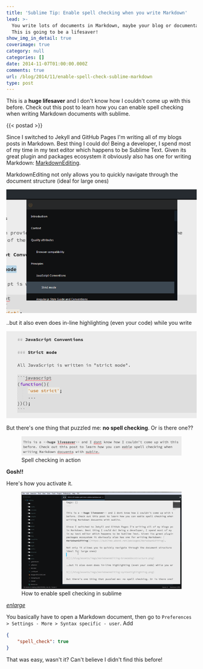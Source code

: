 ```yaml
---
title: 'Sublime Tip: Enable spell checking when you write Markdown'
lead: >-
  You write lots of documents in Markdown, maybe your blog or documentation?
  This is going to be a lifesaver!
show_img_in_detail: true
coverimage: true
category: null
categories: []
date: 2014-11-07T01:00:00.000Z
comments: true
url: /blog/2014/11/enable-spell-check-sublime-markdown
type: post
---
```


<p class="article-intro">
This is a <strong>huge lifesaver</strong> and I don't know how I couldn't come up with this before. Check out this post to learn how you can enable spell checking when writing Markdown documents with sublime.
</p>

{{< postad >}}

Since I switched to Jekyll and GitHub Pages I'm writing all of my blogs posts in Markdown. Best thing I could do! Being a developer, I spend most of my time in my text editor which happens to be Sublime Text. Given its great plugin and packages ecosystem it obviously also has one for writing Markdown: [MarkdownEditing](https://sublime.wbond.net/packages/MarkdownEditing).

MarkdownEditing not only allows you to quickly navigate through the document structure (ideal for large ones)

![](/blog/assets/imgs/markdownediting-browsedocstructure.png)

..but it also even does in-line highlighting (even your code) while you write

![](/blog/assets/imgs/markdownediting-syntaxhighlighting.png)

But there's one thing that puzzled me: **no spell checking**. Or is there one??

<figure class="image--medium">
    <img src="/blog/assets/imgs/sublime-spellcheck-inaction.png" />
    <figcaption>Spell checking in action</figcaption>
</figure>

**Gosh!!**

Here's how you activate it.

<figure class="image--medium">
    <img src="/blog/assets/imgs/sublime-enable-spellcheck.gif" />
    <figcaption>How to enable spell checking in sublime</figcaption>
</figure>

_[enlarge](/blog/assets/imgs/sublime-spellcheck-inaction.png)_

You basically have to open a Markdown document, then go to `Preferences > Settings - More > Syntax specific - user`. Add

```json
{
    "spell_check": true
}
```

That was easy, wasn't it? Can't believe I didn't find this before!
